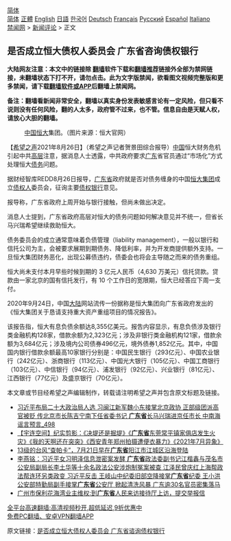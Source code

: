  <!-- 面包屑导航 --> <div class="breadcrumb"><!-- GTranslate: https://gtranslate.io/ -->  <div class="switcher notranslate">  <div class="selected">  <a href="#" onclick="return false;"> 简体</a>  </div>  <div class="option">  <a href="https://www.bannedbook.org" onclick="doGTranslate('zh-CN|zh-CN');jQuery('div.switcher div.selected a').html(jQuery(this).html());return false;" title="简体中文" class="nturl selected"> 简体</a>  <a href="https://www.bannedbook.org/zh-tw/" onclick="doGTranslate('zh-CN|zh-TW');jQuery('div.switcher div.selected a').html(jQuery(this).html());return false;" title="繁體中文" class="nturl"> 正體</a>  <a href="https://www.bannedbook.org/en/" onclick="doGTranslate('zh-CN|en');jQuery('div.switcher div.selected a').html(jQuery(this).html());return false;" title="English" class="nturl"> English</a>  <a href="https://www.bannedbook.org/ja/" onclick="doGTranslate('zh-CN|ja');jQuery('div.switcher div.selected a').html(jQuery(this).html());return false;" title="日本語" class="nturl"> 日語</a>  <a href="https://www.bannedbook.org/ko/" onclick="doGTranslate('zh-CN|ko');jQuery('div.switcher div.selected a').html(jQuery(this).html());return false;" title="한국어" class="nturl"> 한국어</a>  <a href="https://www.bannedbook.org/de/" onclick="doGTranslate('zh-CN|de');jQuery('div.switcher div.selected a').html(jQuery(this).html());return false;" title="Deutsch" class="nturl"> Deutsch</a>  <a href="https://www.bannedbook.org/fr/" onclick="doGTranslate('zh-CN|fr');jQuery('div.switcher div.selected a').html(jQuery(this).html());return false;" title="Français" class="nturl"> Français</a>  <a href="https://www.bannedbook.org/ru/" onclick="doGTranslate('zh-CN|ru');jQuery('div.switcher div.selected a').html(jQuery(this).html());return false;" title="Русский" class="nturl"> Русский</a>  <a href="https://www.bannedbook.org/es/" onclick="doGTranslate('zh-CN|es');jQuery('div.switcher div.selected a').html(jQuery(this).html());return false;" title="Español" class="nturl"> Español</a>  <a href="https://www.bannedbook.org/it/" onclick="doGTranslate('zh-CN|it');jQuery('div.switcher div.selected a').html(jQuery(this).html());return false;" title="Italiano" class="nturl"> Italiano</a>  </div>  </div>      <div class='breadcrumb-sub'><!-- Breadcrumb NavXT 6.3.0 --> <a href="https://www.bannedbook.org/" class="home">禁闻网</a> &gt; <a href="https://www.bannedbook.org/bnews/comments/" class="category">新闻评论</a> &gt; 正文</div></div><h2>是否成立恒大债权人委员会 广东省咨询债权银行</h2> <p class="notice"><b>大陆网友注意：本文中的链接除 <a href="https://github.com/bannedbook/fanqiang" >翻墙</a>软件下载和<a href="https://github.com/killgcd/justmysocks/blob/master/README.md">翻墙推荐</a>链接外全部为禁网链接，未翻墙状态下打不开，请勿点击。此为文字版禁闻，欲看图文视频完整版和更多禁闻，请下载<a href="https://github.com/bannedbook/fanqiang">翻墙软件或APP</a>后翻墙上禁闻网。</p><p>备注：翻墙看新闻非常安全，翻墙以真实身份发表敏感言论有一定风险，但只看不说则没有任何风险，翻的人太多，政府管不过来，也不管。信息自由是天赋人权，请放心大胆的翻墙。</b></p>  <div class="entry"> <figure> <p><figcaption><a href="https://www.bannedbook.org/bnews/tag/%E4%B8%AD%E5%9B%BD/" class="st_tag internal_tag" rel="tag" title="标签 中国 下的日志">中国</a><a href="https://www.bannedbook.org/bnews/tag/%E6%81%92%E5%A4%A7/" class="st_tag internal_tag" rel="tag" title="标签 恒大 下的日志">恒大</a>集团。（图片来源：恒大官网）</figcaption></figure> <p>【<span class='wp_keywordlink_affiliate'><a href="https://www.soundofhope.org" title="希望之声" target="_blank">希望之声</a></span>2021年8月26日】（希望之声记者贺景田综合报导）<span class='wp_keywordlink_affiliate'><a href="https://www.bannedbook.org/" title="中国" target="_blank">中国</a></span>恒大财务危机引起中共<span class='wp_keywordlink_affiliate'><a href="https://www.bannedbook.org/bnews/ccpdope/" title="中共高层内幕" target="_blank">高层</a></span>注意，据消息人士透露，中共政府要求<a href="https://www.bannedbook.org/bnews/tag/%e5%b9%bf%e4%b8%9c/" class="st_tag internal_tag" rel="tag" title="标签 广东 下的日志">广东</a>省官员通过“市场化”方式处理恒大<a href="https://www.bannedbook.org/bnews/tag/%e5%80%ba%e5%8a%a1/" class="st_tag internal_tag" rel="tag" title="标签 债务 下的日志">债务</a>问题。</p> <p>据财经智库REDD8月26日报导，<a href="https://www.bannedbook.org/bnews/tag/%e5%b9%bf%e4%b8%9c%e7%9c%81/" class="st_tag internal_tag" rel="tag" title="标签 广东省 下的日志">广东省</a>政府就是否对债务缠身的中国<a href="https://www.bannedbook.org/bnews/tag/%E6%81%92%E5%A4%A7%E9%9B%86%E5%9B%A2/" class="st_tag internal_tag" rel="tag" title="标签 恒大集团 下的日志">恒大集团</a>成立<a href="https://www.bannedbook.org/bnews/tag/%E5%80%BA%E6%9D%83%E4%BA%BA/" class="st_tag internal_tag" rel="tag" title="标签 债权人 下的日志">债权人</a>委员会，征询主要<a href="https://www.bannedbook.org/bnews/tag/%E5%80%BA%E6%9D%83/" class="st_tag internal_tag" rel="tag" title="标签 债权 下的日志">债权</a><a href="https://www.bannedbook.org/bnews/tag/%e9%93%b6%e8%a1%8c/" class="st_tag internal_tag" rel="tag" title="标签 银行 下的日志">银行</a>意见。</p>  <p>报导称，广东省政府上周开始与银行接触，但尚未做出决定。</p> <p>消息人士提到，广东省政府高层对恒大的债务问题如何解决意见并不统一，但省长马兴瑞希望继续救助恒大。</p>  <p>债务委员会的成立通常意味着负债管理（liability management），一般以银行和信托公司为主，会被要求展期到期债务、降低利率，并为开发商提供额外支持。一旦恒大集团财务恶化，出现公募债违约，债委会也将会主导随之而来的债务重组。</p> <p>恒大尚未支付本月早些时候到期的 3 亿元人民币（4,630 万美元）信托贷款。贷款由一家北京的国有信托发行，有 10 个工作日的宽限期，恒大已经答应下周一支付。</p>  <p>2020年9月24日，中国<span class='wp_keywordlink_affiliate'><a href="https://www.bannedbook.org/" title="大陆" target="_blank">大陆</a></span>网站流传一份据称是恒大集团向广东省政府发出的《恒大集团关于恳请支持重大资产重组项目的情况报告》。</p> <p>该报告指，恒大有息负债余额达8,355亿美元。报吿内容显示，有息负债涉及银行类金融机构128家，借款余额为2,323亿元；涉及非银行类金融机构121家，借款余额为3,684亿元；涉及境内公司债券496亿元，境外债券1,852亿元。其中，中国国内银行借款余额最高10家银行分别是：中国民生银行（293亿元）、中国农业银行（242亿元）、浙商银行（113亿元）、中国光大银行（105亿元）、中国工商银行（103亿元）、中信银行（94亿元）、浦发银行（92亿元）、兴业银行（81亿元）、江西银行（77亿元）及盛京银行（70亿元）。</p>  <p>本文章或节目经希望之声编辑制作，转载请注明希望之声并包含原文标题及链接。 </p> <ul class='op-related-articles' title='相关阅读'> <li><a href='https://www.bannedbook.org/bnews/comments/20210813/1605341.html' target='_blank'>习近平布局二十大政治局人选 习闽江新军魏小东接掌北京政协 正部级团派高官被贬 传北京市长陈吉宁南下任省委书记 <b>广东省</b>长马兴瑞进京任市长 中南海谣言预言_498</a></li> <li><a href='https://www.bannedbook.org/bnews/comments/20210730/1596734.html' target='_blank'>【宇连空间】纪实剪影：《决堤还是掘堤》《<b>广东省</b>东莞常平镇家俱店发生火灾》《我的天啊还在突突》《西安青年郑州拍摄遭便衣暴力》《2021年7月异象》</a></li> <li><a href='https://www.bannedbook.org/bnews/bannedvideo/20210721/1591574.html' target='_blank'>13级的台风“查帕卡”，7月21日早在<b>广东省</b>阳江市江城区沿海登陆</a></li> <li><a href='https://www.bannedbook.org/bnews/comments/20210720/1590608.html' target='_blank'>李燕铭：习近平女习明泽信息泄密案发酵 <b>广东省</b>政法委副书记江楷鑫与茂名市公安局副局长李土华等十余名政法公安涉炮制冤案被查 江泽民曾庆红上海帮政法帮连环另类政变 习近平反击 王岐山中纪委旧部空降接掌<b>广东省</b>纪委 王小洪公安部特勤局副手接掌<b>广东省</b>公安厅 掀起清洗风暴 广东逾30名官员密集落马</a></li> <li><a href='https://www.bannedbook.org/bnews/baitai/20210715/1587499.html' target='_blank'>广州市保利花海湾业主维权:到<b>广东省</b>人民来访接待厅上访，提交举报信</a></li> </ul> <p class="texttj"> <a href="https://github.com/bannedbook/fanqiang/wiki/V2ray%E6%9C%BA%E5%9C%BA" target="_blank">全平台高速翻墙:高清视频秒开,超低延迟,9折优惠中</a><br/> <a href="https://github.com/bannedbook/fanqiang/wiki/%E7%A6%81%E9%97%BB%E7%BD%91%E5%AE%89%E5%8D%93%E7%BF%BB%E5%A2%99%E6%96%B0%E9%97%BBAPP" target="_blank">免费PC翻墙、安卓VPN翻墙APP</a></p><p>原文链接：<a class="src_link"  href="https://www.soundofhope.org/post/539159" target="_blank">是否成立恒大债权人委员会 广东省谘询债权银行</a></p><a name='sharetosocial'></a>  <div style="margin-bottom:5px;padding-bottom:5px;clear:both"> <div id="archive-pix-1" class="banner-ads"> <!-- AuctionX Display platform tag START --> <div id="26318x728x90x621x_ADSLOT2" clicktrack="%%CLICK_URL_ESC%%"></div> <!-- AuctionX Display platform tag END --> </div> <div id="archive-pix-2" class="banner-ads"> <!-- AuctionX Display platform tag START --> <div id="26315x300x250x621x_ADSLOT2" clicktrack="%%CLICK_URL_ESC%%"></div> <!-- AuctionX Display platform tag END --> </div> </div>  <div id="archive-pix-1" class="banner-ads"> <!-- AuctionX Display platform tag START --> <div id="26318x728x90x621x_ADSLOT3" clicktrack="%%CLICK_URL_ESC%%"></div> <!-- AuctionX Display platform tag END --> </div> </div><!--END ENTRY--> 
